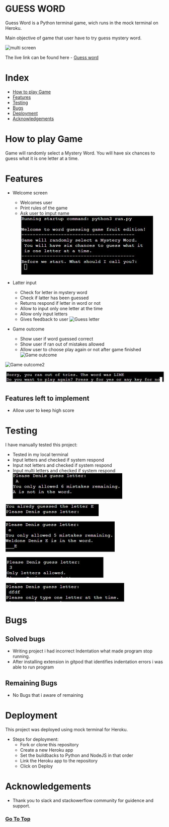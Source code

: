 # GUESS WORD   <a name="top"></a>

Guess Word is a Python terminal game, wich runs in the mock terminal on Heroku.

Main objective of game that user have to try guess mystery word.

![multi screen](readmeimges/responsive.JPG)

The live link can be found here - [Guess word](https://guess-word-g.herokuapp.com/)

# Index
* [How to play Game](#How-to-play-Game)
* [Features](#Features)
* [Testing](#Testing)
* [Bugs](#Bugs)
* [Deployment](#Deployment)
* [Acknowledgements](#Acknowledgements)

# How to play Game

Game will randomly select a Mystery Word.
You will have six chances to guess what it
is one letter at a time. 

# Features

* Welcome screen
  * Welcomes user
  * Print rules of the game
  * Ask user to imput name
![Welcome screen](readmeimges/welcome.JPG)
 
* Latter input
  * Check for letter in mystery word
  * Check if latter has been guessed
  * Returns respond if letter in word or not
  * Allow to input only one letter at the time
  * Allow only input letters
  * Gives feedback to user
![Guess letter](readmeimges/guesslatter.JPG)
  
* Game outcome
  * Show user if word guessed correct
  * Show user if ran out of mistakes allowed
  * Allow user to choose play again or not after game finished
![Game outcome](readmeimges/endgame.JPG)

![Game outcome2](readmeimges/endgame2.JPG)

![Game outcome3](readmeimges/playagain.JPG)
  
## Features left to implement
* Allow user to keep high score

# Testing 
I have manually tested this project:
* Tested in my local terminal
* Input letters and checked if system respond
* Input not letters and checked if system respond
* Input multi letters and checked if system respond
![Game test](readmeimges/wrong.JPG)

![Game test2](readmeimges/allredyguessd.JPG)

![Game test3](readmeimges/correct.JPG)

![Game test4](readmeimges/notaletter.JPG)

![Game test5](readmeimges/oneletter.JPG)


# Bugs
## Solved bugs
* Writing project i had incorrect Indentation what made program stop running. 
* After installing extension in gitpod that identifies indentation errors i was able to run program

## Remaining Bugs
* No Bugs that i aware of remaining


 # Deployment
 
 This project was deployed using mock terminal for Heroku.
 * Steps for deployment:
   * Fork or clone this repository
   * Create a new Heroku app
   * Set the buildbacks to Python and NodeJS in that order
   * Link the Heroku app to the repository
   * Click on Deploy

 # Acknowledgements
 * Thank you to slack and stackowerflow community for guidence and support. 

### [Go To Top](#top)
 


  
